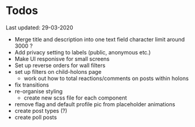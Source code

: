 # Todos
Last updated: 29-03-2020

- Merge title and description into one text field character limit around 3000 ?
- Add privacy setting to labels (public, anonymous etc.)
- Make UI responisve for small screens
- Set up reverse orders for wall filters
- set up filters on child-holons page
    - work out how to total reactions/comments on posts within holons
- fix transitions
- re-organise styling
    - create new scss file for each component
- remove flag and default profile pic from placeholder animations
- create post types (?)
- create poll posts

